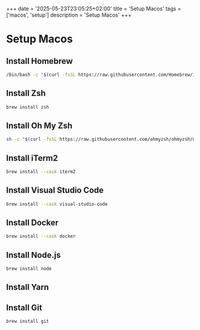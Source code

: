 +++
date = '2025-05-23T23:05:25+02:00'
title = 'Setup Macos'
tags = ['macos', 'setup']
description = 'Setup Macos'
+++

# Setup Macos
## Install Homebrew

```bash
/bin/bash -c "$(curl -fsSL https://raw.githubusercontent.com/Homebrew/install/HEAD/install.sh)"
```
## Install Zsh

```bash
brew install zsh
```
## Install Oh My Zsh

```bash
sh -c "$(curl -fsSL https://raw.githubusercontent.com/ohmyzsh/ohmyzsh/master/tools/install.sh)"
```
## Install iTerm2

```bash
brew install --cask iterm2
```
## Install Visual Studio Code

```bash
brew install --cask visual-studio-code
```
## Install Docker

```bash
brew install --cask docker
```
## Install Node.js

```bash
brew install node
```
## Install Yarn

## Install Git

```bash
brew install git
```
